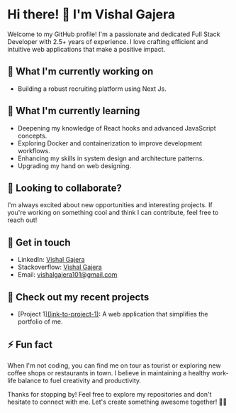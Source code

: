 # Hi there! 👋 I'm Vishal Gajera

Welcome to my GitHub profile! I'm a passionate and dedicated Full Stack Developer with 2.5+ years of experience. I love crafting efficient and intuitive web applications that make a positive impact.

## 🔭 What I'm currently working on
- Building a robust recruiting platform using Next Js.

## 🌱 What I'm currently learning
- Deepening my knowledge of React hooks and advanced JavaScript concepts.
- Exploring Docker and containerization to improve development workflows.
- Enhancing my skills in system design and architecture patterns.
- Upgrading my hand on web designing.

## 👯 Looking to collaborate?
I'm always excited about new opportunities and interesting projects. If you're working on something cool and think I can contribute, feel free to reach out!

## 💬 Get in touch
- LinkedIn: [Vishal Gajera](https://www.linkedin.com/in/vishal-gajera-3b51b0208)
- Stackoverflow: [Vishal Gajera](https://stackoverflow.com/users/21631269/vishal-gajera?tab=profile)
- Email: vishalgajera101@gmail.com

## 📝 Check out my recent projects
- [Project 1][(link-to-project-1)](https://vishal-potfolio.vercel.app/): A web application that simplifies the portfolio of me.

## ⚡ Fun fact
When I'm not coding, you can find me on tour as tourist or exploring new coffee shops or restaurants in town. I believe in maintaining a healthy work-life balance to fuel creativity and productivity.

Thanks for stopping by! Feel free to explore my repositories and don't hesitate to connect with me. Let's create something awesome together! 🚀✨
